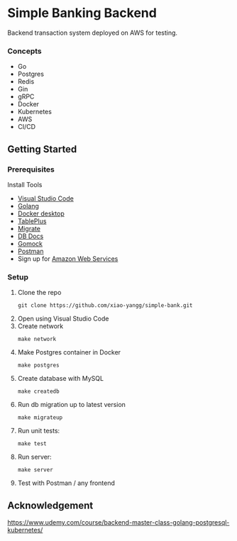 # Simple Banking Backend

Backend transaction system deployed on AWS for testing.

### Concepts
* Go
* Postgres
* Redis
* Gin
* gRPC
* Docker
* Kubernetes
* AWS
* CI/CD

## Getting Started

### Prerequisites

Install Tools
- [Visual Studio Code](https://code.visualstudio.com/download)
- [Golang](https://golang.org/)
- [Docker desktop](https://www.docker.com/products/docker-desktop)
- [TablePlus](https://tableplus.com/)
- [Migrate](https://github.com/golang-migrate/migrate/tree/master/cmd/migrate)
- [DB Docs](https://dbdocs.io/docs)
- [Gomock](https://github.com/golang/mock)
- [Postman](https://www.postman.com/downloads/)
- Sign up for [Amazon Web Services](https://aws.amazon.com/)

### Setup

1. Clone the repo
   ```
   git clone https://github.com/xiao-yangg/simple-bank.git
   ```
2. Open using Visual Studio Code
3. Create network
   ```
   make network
   ```
4. Make Postgres container in Docker
   ```
   make postgres
   ```
5. Create database with MySQL
   ```
   make createdb
   ```
6. Run db migration up to latest version
   ```
   make migrateup
   ```
7. Run unit tests:
    ```
    make test
    ```
8. Run server:
    ```
    make server
    ```
9. Test with Postman / any frontend

## Acknowledgement
https://www.udemy.com/course/backend-master-class-golang-postgresql-kubernetes/
